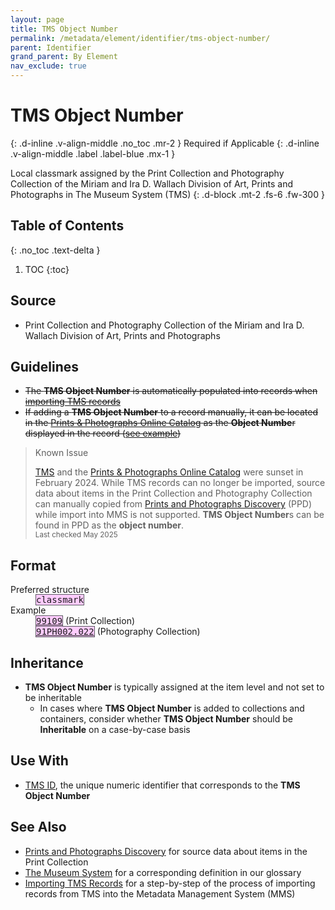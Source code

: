 ```yaml
---
layout: page
title: TMS Object Number
permalink: /metadata/element/identifier/tms-object-number/
parent: Identifier
grand_parent: By Element
nav_exclude: true
---
```


# TMS Object Number
{: .d-inline .v-align-middle .no_toc .mr-2 }
Required if Applicable
{: .d-inline .v-align-middle .label .label-blue .mx-1 }

Local classmark assigned by the Print Collection and Photography Collection of the Miriam and Ira D. Wallach Division of Art, Prints and Photographs in The Museum System (TMS)
{: .d-block .mt-2 .fs-6 .fw-300 }

## Table of Contents
{: .no_toc .text-delta }

1. TOC
{:toc}

## Source
- Print Collection and Photography Collection of the Miriam and Ira D. Wallach Division of Art, Prints and Photographs

## Guidelines
- ~~The **TMS Object Number** is automatically populated into records when [importing TMS records](/metadata-documentation/workflows/importing/tms/)~~
- ~~If adding a **TMS Object Number** to a record manually, it can be located in the [Prints & Photographs Online Catalog](https://wallachprintsandphotos.nypl.org/) as the **Object Numbe**r displayed in the record ([see example](https://wallachprintsandphotos.nypl.org/catalog/302742#:~:text=Object%20Number%3A-,99109,-Description%3A))~~

> Known Issue
>
> [TMS](/metadata-documentation/resources/glossary/#the-museum-system) and the [Prints & Photographs Online Catalog](/metadata-documentation/resources/glossary/#prints-photographs-online-catalog) were sunset in February 2024. While TMS records can no longer be imported, source data about items in the Print Collection and Photography Collection can manually copied from [Prints and Photographs Discovery](https://ppd.nypl.org/) (PPD) while import into MMS is not supported. **TMS Object Number**s can be found in PPD as the **object number**.
> <small><br>Last checked May 2025</small>

## Format

<dl>
<dt>Preferred structure</dt>
<dd><tt><span style="background: #ffccff; border: 1px solid #5c5962;">classmark</span></tt></dd>
<dt>Example</dt>
<dd><a href="https://metadata.nypl.org/items/3371530?section=desc_md#:~:text=TMS%20Object%20Number%3A-,99109,-Location"><tt><span style="background: #ffccff; border: 1px solid #5c5962;">99109</span></tt></a> (Print Collection)<br><a href="https://metadata.nypl.org/items/4310314?section=desc_md#:~:text=TMS%20Object%20Number%3A-,91PH002.022,-Location"><tt><span style="background: #ffccff; border: 1px solid #5c5962;">91PH002.022</span></tt></a> (Photography Collection)</dd>

</dl>

## Inheritance
- **TMS Object Number** is typically assigned at the item level and not set to be inheritable
    - In cases where **TMS Object Number** is added to collections and containers, consider whether **TMS Object Number** should be **Inheritable** on a case-by-case basis

## Use With
- [TMS ID](/metadata-documentation/metadata/element/identifier/tms/), the unique numeric identifier that corresponds to the **TMS Object Number**

## See Also
- [Prints and Photographs Discovery](https://ppd.nypl.org/) for source data about items in the Print Collection
- [The Museum System](/metadata-documentation/resources/glossary/#the-museum-system) for a corresponding definition in our glossary
- [Importing TMS Records](/metadata-documentation/workflows/importing/tms/) for a step-by-step of the process of importing records from TMS into the Metadata Management System (MMS)